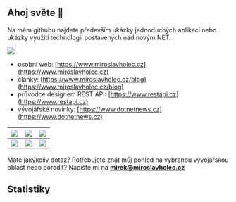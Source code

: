 ## Ahoj světe 👋

Na mém githubu najdete především ukázky jednoduchých aplikací nebo ukázky využití technologií postavených nad novým NET. 

[![](https://www.miroslavholec.cz/img/youtube.png '')](https://www.youtube.com/mirekholec)


- osobní web: [https://www.miroslavholec.cz](https://www.miroslavholec.cz)   
- články: [https://www.miroslavholec.cz/blog](https://www.miroslavholec.cz/blog)
- průvodce designem REST API: [https://www.restapi.cz](https://www.restapi.cz)
- vývojářské novinky: [https://www.dotnetnews.cz](https://www.dotnetnews.cz)




| [![](https://www.miroslavholec.cz/images/poutaky/skoleni-net9.png '')](https://www.miroslavholec.cz/skoleni/novinky-net-9-a-csharp) | [![](https://www.miroslavholec.cz/images/poutaky/skoleni-dsgn.png '')](https://www.miroslavholec.cz/skoleni/rest-api-design) | [![](https://www.miroslavholec.cz/images/poutaky/skoleni-apis.png '')](https://www.miroslavholec.cz/skoleni/vyvoj-rest-api-v-net) |
| ------------------------------------------------------------ | ------------------------------------------------------------ | ------------------------------------------------------------ |
| [![](https://www.miroslavholec.cz/images/poutaky/skoleni-blzr.png?v=2 '')](https://www.miroslavholec.cz/skoleni/blazor) | [![](https://www.miroslavholec.cz/images/poutaky/skoleni-core.png '')](https://www.miroslavholec.cz/skoleni/asp-net-core) | [![](https://www.miroslavholec.cz/images/poutaky/skoleni-grpc.png?v=2 '')](https://www.miroslavholec.cz/skoleni/grpc) |






  

Máte jakýkoliv dotaz? Potřebujete znát můj pohled na vybranou vývojářskou oblast nebo poradit? Napište mi na **mirek@miroslavholec.cz**

## Statistiky

<p align="center">
  <img src="https://raw.githubusercontent.com/mholec/github-stats-transparent/output/generated/overview.svg" alt="" /> 
  <img src="https://raw.githubusercontent.com/mholec/github-stats-transparent/output/generated/languages.svg" alt="" />
</p>
